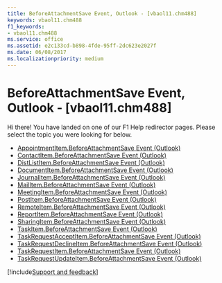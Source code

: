 ```yaml
---
title: BeforeAttachmentSave Event, Outlook - [vbaol11.chm488]
keywords: vbaol11.chm488
f1_keywords:
- vbaol11.chm488
ms.service: office
ms.assetid: e2c133cd-b898-4fde-95ff-2dc623e2027f
ms.date: 06/08/2017
ms.localizationpriority: medium
---
```



# BeforeAttachmentSave Event, Outlook - [vbaol11.chm488]

Hi there! You have landed on one of our F1 Help redirector pages. Please select the topic you were looking for below.

- [AppointmentItem.BeforeAttachmentSave Event (Outlook)](https://msdn.microsoft.com/library/1add142b-e23a-adb5-66b9-184be82087a1%28Office.15%29.aspx)
- [ContactItem.BeforeAttachmentSave Event (Outlook)](https://msdn.microsoft.com/library/c4c33ade-25db-f9d9-69fb-97dcce76bf45%28Office.15%29.aspx)
- [DistListItem.BeforeAttachmentSave Event (Outlook)](https://msdn.microsoft.com/library/5c96c5df-bb29-c2d5-1f80-5e4cd426f7b7%28Office.15%29.aspx)
- [DocumentItem.BeforeAttachmentSave Event (Outlook)](https://msdn.microsoft.com/library/554f3e7d-9757-c044-2cfd-56614be6b27b%28Office.15%29.aspx)
- [JournalItem.BeforeAttachmentSave Event (Outlook)](https://msdn.microsoft.com/library/cfb390f5-b3b3-aef5-d814-97534928bfda%28Office.15%29.aspx)
- [MailItem.BeforeAttachmentSave Event (Outlook)](https://msdn.microsoft.com/library/b36eb8dc-3128-c75c-9c2d-b5321d93680c%28Office.15%29.aspx)
- [MeetingItem.BeforeAttachmentSave Event (Outlook)](https://msdn.microsoft.com/library/1ed68d13-6368-05f4-99ad-c7db8997eb34%28Office.15%29.aspx)
- [PostItem.BeforeAttachmentSave Event (Outlook)](https://msdn.microsoft.com/library/5518eed4-a132-da73-6f91-d1eacb3eaf6b%28Office.15%29.aspx)
- [RemoteItem.BeforeAttachmentSave Event (Outlook)](https://msdn.microsoft.com/library/bbccaae4-6e32-0e1a-0666-870dbfa1b678%28Office.15%29.aspx)
- [ReportItem.BeforeAttachmentSave Event (Outlook)](https://msdn.microsoft.com/library/3fa6311c-e7d3-3a08-f416-05c4c718a916%28Office.15%29.aspx)
- [SharingItem.BeforeAttachmentSave Event (Outlook)](https://msdn.microsoft.com/library/ec6c8b9f-759b-df04-c3df-8e977df457a5%28Office.15%29.aspx)
- [TaskItem.BeforeAttachmentSave Event (Outlook)](https://msdn.microsoft.com/library/93d31d5c-fb22-ce19-bcf2-651acc2d5db7%28Office.15%29.aspx)
- [TaskRequestAcceptItem.BeforeAttachmentSave Event (Outlook)](https://msdn.microsoft.com/library/77cf4e7c-c2a8-142d-f77d-0332d5c010b1%28Office.15%29.aspx)
- [TaskRequestDeclineItem.BeforeAttachmentSave Event (Outlook)](https://msdn.microsoft.com/library/0723f164-5440-4298-8fff-32dd8fdf0f3d%28Office.15%29.aspx)
- [TaskRequestItem.BeforeAttachmentSave Event (Outlook)](https://msdn.microsoft.com/library/d4972597-9991-2ff3-77d9-6e8df726756a%28Office.15%29.aspx)
- [TaskRequestUpdateItem.BeforeAttachmentSave Event (Outlook)](https://msdn.microsoft.com/library/2d036604-6ca6-32b7-177d-e735714a01ad%28Office.15%29.aspx)

[!include[Support and feedback](~/includes/feedback-boilerplate.md)]